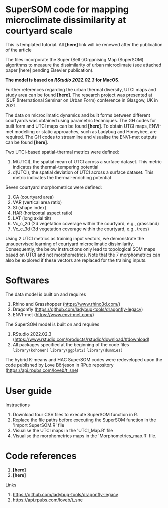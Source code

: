 # SuperSOM code for mapping microclimate dissimilarity at courtyard scale

This is templated tutorial. All **[here]** link will be renewed after the publication of the article

The files incorporate the Super (Self-)Organising Map (SuperSOM) algorithms to measure the dissimilarity of urban microclimate (see attached paper [here] pending Elsevier publication).

**The model is based on _RStudio 2022.02.3_ for MacOS.**

Further references regarding the urban thermal diversity, UTCI maps and study area can be found **[here]**. The research project was presented at ISUF (International Seminar on Urban Form) conference in Glasgow, UK in 2021.

The data on microclimatic dynamics and built forms between different courtyards was obtained using parametric techniques. The GH codes for built form and UTCI maps can be found **[here]**. To obtain UTCI maps, ENVI-met modelling or static approaches, such as Ladybug and Honeybee, are required. The GH codes to streamline and visualise the ENVI-met outputs can be found **[here]**.

Two UTCI-based spatial-thermal metrics were defined:

1. M(UTCI), the spatial mean of UTCI across a surface dataset. This metric indicates the thermal-tempering potential
3. d(UTCI), the spatial deviation of UTCI across a surface dataset. This metric indicates the thermal-enriching potential

Seven courtyard morphometrics were defined:

1. CA (courtyard area)
2. VAR (vertical area ratio)
3. SI (shape index)
4. HAR (horizontal aspect ratio)
5. LAT (long axial tilt)
6. Vc_c_2d (2d vegetation coverage within the courtyard, e.g., grassland)
7. Vc_c_3d (3d vegetation coverage within the courtyard, e.g., trees)

Using 2 UTCI metrics as training input vectors, we demonstrate the unsupervised learning of courtyard microclimatic dissimilarity. Consequently, the below instructions only lead to topological SOM maps based on UTCI and not morphometrics. Note that the 7 morphometrics can also be explored if these vectors are replaced for the training inputs.

# Softwares
The data model is built on and requires

1. Rhino and Grasshopper (https://www.rhino3d.com/)
3. Dragonfly (https://github.com/ladybug-tools/dragonfly-legacy)
4. ENVI-met (https://www.envi-met.com/)

The SuperSOM model is built on and requires

1. RStudio 2022.02.3 (https://www.rstudio.com/products/rstudio/download/#download)
2. All packages specified at the beginning of the code files
   `library(kohonen)`
   `library(ggplot2)`
   `library(dummies)`

The hybrid K-means and HAC SuperSOM codes were redeveloped upon the code published by Love Börjeson in RPub repository (https://api.rpubs.com/loveb/t_sne)

# User guide

Instructions

1. Download four CSV files to execute SuperSOM function in R.
3. Replace the file paths before executing the SuperSOM function in the 'Import SuperSOM.R' file
4. Visualise the UTCI maps in the 'UTCI_Map.R' file
5. Visualise the morphometrics maps in the 'Morphometrics_map.R' file. 

# Code references
1. **[here]**
2. **[here]**


Links

1. https://github.com/ladybug-tools/dragonfly-legacy
2. https://api.rpubs.com/loveb/t_sne
